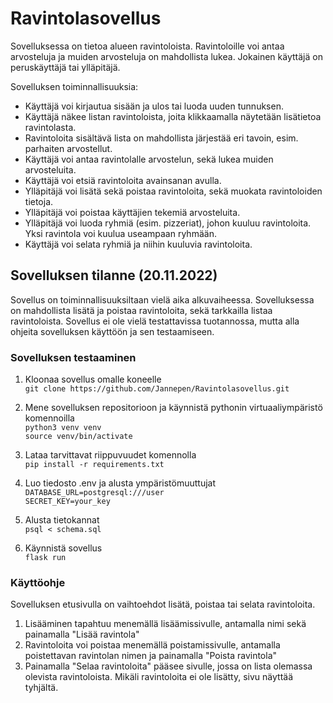 # Ravintolasovellus

Sovelluksessa on tietoa alueen ravintoloista. Ravintoloille voi antaa arvosteluja ja muiden arvosteluja on mahdollista lukea. Jokainen käyttäjä on peruskäyttäjä tai ylläpitäjä.

Sovelluksen toiminnallisuuksia:

* Käyttäjä voi kirjautua sisään ja ulos tai luoda uuden tunnuksen.
* Käyttäjä näkee listan ravintoloista, joita klikkaamalla näytetään lisätietoa ravintolasta.
* Ravintoloita sisältävä lista on mahdollista järjestää eri tavoin, esim. parhaiten arvostellut.
* Käyttäjä voi antaa ravintolalle arvostelun, sekä lukea muiden arvosteluita.
* Käyttäjä voi etsiä ravintoloita avainsanan avulla.
* Ylläpitäjä voi lisätä sekä poistaa ravintoloita, sekä muokata ravintoloiden tietoja.
* Ylläpitäjä voi poistaa käyttäjien tekemiä arvosteluita.
* Ylläpitäjä voi luoda ryhmiä (esim. pizzeriat), johon kuuluu ravintoloita. Yksi ravintola voi kuulua useampaan ryhmään.
* Käyttäjä voi selata ryhmiä ja niihin kuuluvia ravintoloita.

## Sovelluksen tilanne (20.11.2022)

Sovellus on toiminnallisuuksiltaan vielä aika alkuvaiheessa. Sovelluksessa on mahdollista lisätä ja poistaa ravintoloita, sekä tarkkailla listaa ravintoloista. Sovellus ei ole vielä testattavissa tuotannossa, mutta alla ohjeita sovelluksen käyttöön ja sen testaamiseen.

### Sovelluksen testaaminen

1. Kloonaa sovellus omalle koneelle   
   `git clone https://github.com/Jannepen/Ravintolasovellus.git`
   
2. Mene sovelluksen repositorioon ja käynnistä pythonin virtuaaliympäristö komennoilla   
   `python3 venv venv`   
   `source venv/bin/activate`
3. Lataa tarvittavat riippuvuudet komennolla   
   `pip install -r requirements.txt`
4. Luo tiedosto .env ja alusta ympäristömuuttujat   
   `DATABASE_URL=postgresql:///user`   
   `SECRET_KEY=your_key`
5. Alusta tietokannat   
   `psql < schema.sql`
6. Käynnistä sovellus   
   `flask run`
   
### Käyttöohje

Sovelluksen etusivulla on vaihtoehdot lisätä, poistaa tai selata ravintoloita.
1. Lisääminen tapahtuu menemällä lisäämissivulle, antamalla nimi sekä painamalla "Lisää ravintola"
2. Ravintoloita voi poistaa menemällä poistamissivulle, antamalla poistettavan ravintolan nimen ja painamalla "Poista ravintola"
3. Painamalla "Selaa ravintoloita" pääsee sivulle, jossa on lista olemassa olevista ravintoloista. Mikäli ravintoloita ei ole lisätty, sivu näyttää tyhjältä.

